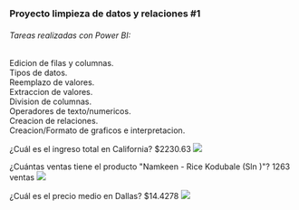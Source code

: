 ### Proyecto limpieza de datos y relaciones #1

######  Tareas realizadas con Power BI:
Edicion de filas y columnas.   
Tipos de datos.   
Reemplazo de valores.   
Extraccion de valores.    
Division de columnas.    
Operadores de texto/numericos.   
Creacion de relaciones.    
Creacion/Formato de graficos e interpretacion.   

¿Cuál es el ingreso total en California?
$2230.63
![ ](http://imgfz.com/i/p3e7GPT.jpeg)

¿Cuántas ventas tiene el producto "Namkeen - Rice Kodubale (Sln )"?
1263 ventas
![ ](http://imgfz.com/i/GmOhKvp.jpeg)

¿Cuál es el precio medio en Dallas?
$14.4278
![ ](http://imgfz.com/i/JAMhZ0b.jpeg)
